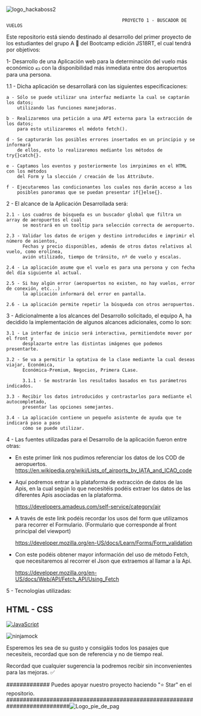

![logo_hackaboss2](https://user-images.githubusercontent.com/123706095/227735623-957196ef-8356-4202-be54-fe6b3acd573c.png)






                                               PROYECTO 1 - BUSCADOR DE VUELOS 





Este repositorio está siendo destinado al desarrollo del primer proyecto de los
estudiantes del grupo A 📝 del Bootcamp edición JS18RT, el cual tendrá por
objetivos:

1- Desarrollo de una Aplicación web para la determinación del vuelo más económico 💶 
con la disponibilidad más inmediata entre dos aeropuertos para una persona.

  1.1 - Dicha aplicación se desarrollará con las siguientes especificaciones:
  
    a - Sólo se puede utilizar una interfaz mediante la cual se captarán los datos;
        utilizando las funciones manejadoras.
	
    b - Realizaremos una petición a una API externa para la extracción de los datos;
        para esto utilizaremos el médoto fetch().
	
    d - Se capturarán los posibles errores insertados en un principio y se informará
	    de ellos, esto lo realizaremos mediante los métodos de try{}catch{}.
	    
    e - Captamos los eventos y posteriormente los imrpimimos en el HTML con los métodos
    	del Form y la slección / creación de los Attribute.
	
	f - Ejecutaremos las condicionantes los cuales nos darán acceso a los
	    posibles panoramas que se puedan presentar if{}else{}.
	    

2 - El alcance de la Aplicación Desarrollada será:

	2.1 - Los cuadros de búsqueda es un buscador global que filtra un array de aeropuertos el cual 
	      se mostrará en un tooltip para selección correcta de aeropuerto.
	
	2.3 - Validar los datos de origen y destino introducidos e imprimir el número de asientos,
	      Fechas y precio disponibles, además de otros datos relativos al vuelo, como erolínea, 
	      avión utilizado, tiempo de tránsito, nº de vuelo y escalas.
	      
	2.4 - La aplicación asume que el vuelo es para una persona y con fecha del día siguiente al actual.
	
	2.5 - Si hay algún error (aeropuertos no existen, no hay vuelos, error de conexión, etc...)
	      la aplicación informará del error en pantalla.
	
	2.6 - La aplicación permite repetir la búsqueda con otros aeropuertos.
	


	

3 - Adicionalmente a los alcances del Desarrollo solicitado, el equipo A, ha decidido la implementación 	de algunos alcances adicionales, como lo son:

	3.1 - La interfaz de inicio será interactiva, permitiendote mover por el front y
	      desplazarte entre las distintas imágenes que podemos presentarte.

	3.2 - Se va a permitir la optativa de la clase mediante la cual deseas viajar, Económica,
	      Económica-Premium, Negocios, Primera CLase.
	      
	      3.1.1 - Se mostrarán los resultados basados en tus parámetros indicados.
	      
	3.3 - Recibir los datos introducidos y contrastarlos para mediante el autocompletado,
	      presentar las opciones semejantes.
	
	3.4 - La aplicación contiene un pequeño asistente de ayuda que te indicará paso a paso
	      cómo se puede utilizar.
	 	


4 - Las fuentes utilizadas para el Desarrollo de la aplicación fueron entre otras:

- En este primer link nos pudimos referenciar los datos de los COD de aeropuertos.
	https://en.wikipedia.org/wiki/Lists_of_airports_by_IATA_and_ICAO_code

- Aquí podremos entrar a la plataforma de extracción de datos de las Apis, en la cual según lo que necesitéis podéis extraer los datos de las diferentes Apis asociadas en la plataforma.
	
	https://developers.amadeus.com/self-service/category/air

- A través de este link podéis recordar los usos del form que utilizamos para recorrer el Formulario.
	(Formulario que corresponde al front principal del viewport)

    https://developer.mozilla.org/en-US/docs/Learn/Forms/Form_validation




- Con este podéis obtener mayor información del uso de método Fetch, que necesitaremos al recorrer el Json que extraemos al llamar a la Api.

    https://developer.mozilla.org/en-US/docs/Web/API/Fetch_API/Using_Fetch




5 - Tecnologías utilizadas:



## HTML - CSS ##
[![JavaScript](https://img.shields.io/badge/JavaScript-F7DF1E?style=for-the-badge&logo=javascript&logoColor=white&labelColor=101010)]()

![ninjamock](https://user-images.githubusercontent.com/123706095/228195824-90dec791-607f-487e-a381-f37962f5bced.png)
	
	















Esperemos les sea de su gusto y consigáis todos los pasajes que necesiteis, recordad que son de referencia y no de tiempo real.

Recordad que cualquier sugerencia la podremos recibir sin inconvenientes para las mejoras. ✅





############# Puedes apoyar nuestro proyecto haciendo "⭐️ Star" en el repositorio.
###########################################################################![Logo_pie_de_pag](https://user-images.githubusercontent.com/123706095/227745452-770ecd39-babe-4f27-9ced-d3e0a0f8c210.png)








